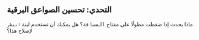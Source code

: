 ## التحدي: تحسين الصواعق البرقية

ماذا يحدث إذا ضغطت مطولًا على مفتاح <kbd>المسافة</kbd>؟ هل يمكنك أن تستخدم لبنة `انتظر` لإصلاح هذا؟